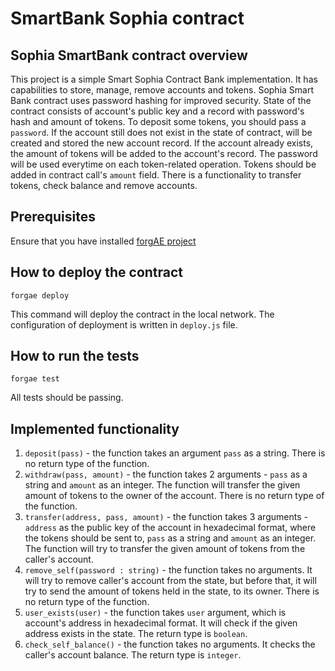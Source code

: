 # SmartBank Sophia contract

## Sophia SmartBank contract overview
This project is a simple Smart Sophia Contract Bank implementation. It has capabilities to store, manage, remove accounts and tokens. Sophia Smart Bank contract uses password hashing for improved security.
State of the contract consists of account's public key and a record with password's hash and amount of tokens.
To deposit some tokens, you should pass a `password`. If the account still does not exist in the state of contract, will be created and stored the new account record. If the account already exists, the amount of tokens will be added to the account's record.
The password will be used everytime on each token-related operation. Tokens should be added in contract call's `amount` field.
There is a functionality to transfer tokens, check balance and remove accounts.

## Prerequisites
Ensure that you have installed [forgAE project](https://github.com/aeternity/aepp-forgae-js)

## How to deploy the contract
`forgae deploy`

This command will deploy the contract in the local network.
The configuration of deployment is written in `deploy.js` file.

## How to run the tests
`forgae test`

All tests should be passing.

## Implemented functionality
1. `deposit(pass)` - the function takes an argument `pass` as a string. There is no return type of the function.
2. `withdraw(pass, amount)` - the function takes 2 arguments - `pass` as a string and `amount` as an integer. The function will transfer the given amount of tokens to the owner of the account. There is no return type of the function.
3. `transfer(address, pass, amount)` - the function takes 3 arguments - `address` as the public key of the account in hexadecimal format, where the tokens should be sent to, `pass` as a string and `amount` as an integer. The function will try to transfer the given amount of tokens from the caller's account.
4. `remove_self(password : string)` - the function takes no arguments. It will try to remove caller's account from the state, but before that, it will try to send the amount of tokens held in the state, to its owner. There is no return type of the function.
5. `user_exists(user)` - the function takes `user` argument, which is account's address in hexadecimal format. It will check if the given address exists in the state. The return type is `boolean`.
6. `check_self_balance()` - the function takes no arguments. It checks the caller's account balance. The return type is `integer`. 